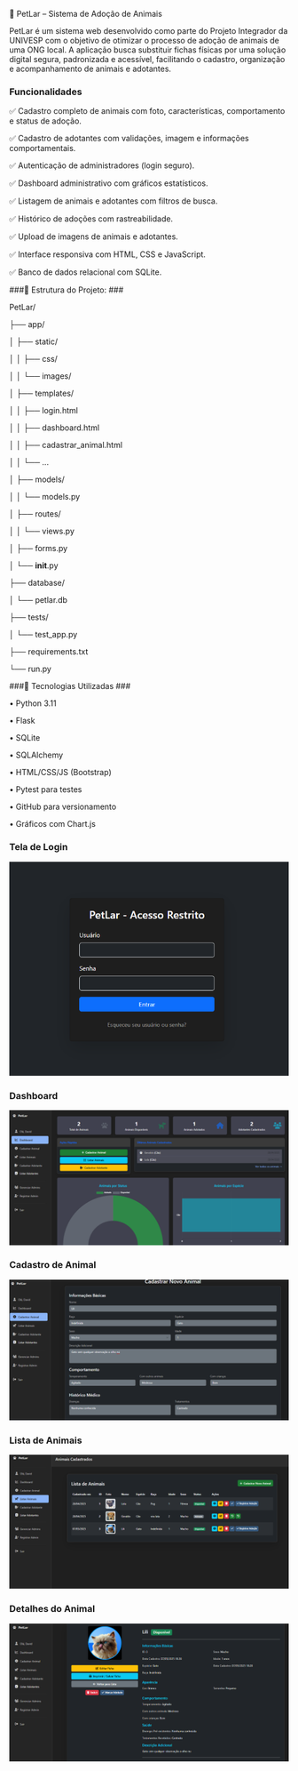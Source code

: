 🐾 PetLar – Sistema de Adoção de Animais

PetLar é um sistema web desenvolvido como parte do Projeto Integrador da UNIVESP com o objetivo de otimizar o processo de adoção de animais de uma ONG local. A aplicação busca substituir fichas físicas por uma solução digital segura, padronizada e acessível, facilitando o cadastro, organização e acompanhamento de animais e adotantes.

 
 ### Funcionalidades ###
 
✅ Cadastro completo de animais com foto, características, comportamento e status de adoção.

✅ Cadastro de adotantes com validações, imagem e informações comportamentais.

✅ Autenticação de administradores (login seguro).

✅ Dashboard administrativo com gráficos estatísticos.

✅ Listagem de animais e adotantes com filtros de busca.

✅ Histórico de adoções com rastreabilidade.

✅ Upload de imagens de animais e adotantes.

✅ Interface responsiva com HTML, CSS e JavaScript.

✅ Banco de dados relacional com SQLite.



###🧱 Estrutura do Projeto: ###

PetLar/

├── app/

│   ├── static/

│   │   ├── css/

│   │   └── images/

│   ├── templates/

│   │   ├── login.html

│   │   ├── dashboard.html

│   │   ├── cadastrar_animal.html

│   │   └── ...

│   ├── models/

│   │   └── models.py

│   ├── routes/

│   │   └── views.py

│   ├── forms.py

│   └── __init__.py

├── database/

│   └── petlar.db

├── tests/

│   └── test_app.py

├── requirements.txt

└── run.py

###🔧 Tecnologias Utilizadas ###

   • Python 3.11

   • Flask

   • SQLite

   • SQLAlchemy

   • HTML/CSS/JS (Bootstrap)

   • Pytest para testes

   • GitHub para versionamento
   
   • Gráficos com Chart.js

### Tela de Login
![Tela de Login](images/login-user.png)

### Dashboard
![Dashboard](images/dashboard.png)
   
### Cadastro de Animal
![Cadastro de Animal](images/Cad-Animal.png)

### Lista de Animais
![Lista de Animais](images/lista-animais.png)

### Detalhes do Animal
![Detalhes do Animal](images/detalhes-animal.png)
